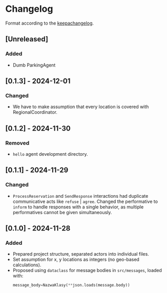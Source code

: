 # Changelog

Format according to the [keepachangelog](https://keepachangelog.com/en/1.1.0/).

## [Unreleased]
### Added
- Dumb ParkingAgent


## [0.1.3] - 2024-12-01
### Changed
- We have to make assumption that every location is covered with RegionalCoordinator.


## [0.1.2] - 2024-11-30
### Removed
- `hello` agent development directory.

## [0.1.1] - 2024-11-29
### Changed
- `ProcessReservation` and `SendResponse` interactions had duplicate communicative acts like `refuse` | `agree`. Changed the performative to `inform` to handle responses with a single behavior, as multiple performatives cannot be given simultaneously.


## [0.1.0] - 2024-11-28
### Added
- Prepared project structure, separated actors into individual files.
- Set assumption for x, y locations as integers (no geo-based calculations).
- Proposed using `dataclass` for message bodies in `src/messages`, loaded with:
  ```python
  message_body=NazwaKlasy(**json.loads(message.body))

